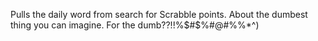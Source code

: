 Pulls the daily word from search for Scrabble points. About the dumbest thing you can imagine. For the dumb??!!%$#$%#@#%%*^)
